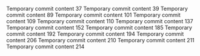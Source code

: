 Temporary commit content 37
Temporary commit content 39
Temporary commit content 89
Temporary commit content 101
Temporary commit content 109
Temporary commit content 110
Temporary commit content 137
Temporary commit content 152
Temporary commit content 185
Temporary commit content 192
Temporary commit content 194
Temporary commit content 206
Temporary commit content 210
Temporary commit content 211
Temporary commit content 214
